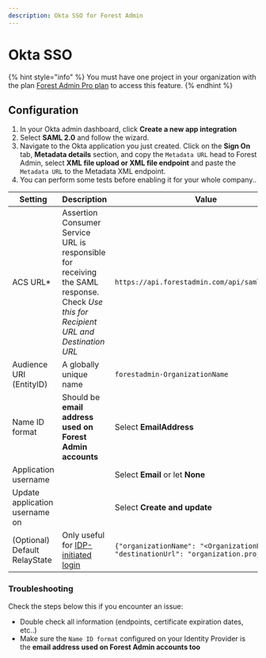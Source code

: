 ```yaml
---
description: Okta SSO for Forest Admin
---
```


# Okta SSO

{% hint style="info" %}
You must have one project in your organization with the plan [Forest Admin Pro plan](https://www.forestadmin.com/pricing) to access this feature.
{% endhint %}

## Configuration

1. In your Okta admin dashboard, click **Create a new app integration**
2. Select **SAML 2.0** and follow the wizard.
3. Navigate to the Okta application you just created. Click on the **Sign On** tab, **Metadata details** section, and copy the `Metadata URL` head to Forest Admin, select **XML file upload or XML file endpoint** and paste the `Metadata URL` to the Metadata XML endpoint.
4. You can perform some tests before enabling it for your whole company..

| Setting                        | Description                                                                                                                           | Value                                                                                   |
| ------------------------------ | ------------------------------------------------------------------------------------------------------------------------------------- | --------------------------------------------------------------------------------------- |
| ACS URL\*                      | Assertion Consumer Service URL is responsible for receiving the SAML response. Check _Use this for Recipient URL and Destination URL_ | `https://api.forestadmin.com/api/saml/callback`                                         |
| Audience URI (EntityID)        | A globally unique name                                                                                                                | `forestadmin-OrganizationName`                                                          |
| Name ID format                 | Should be **email address used on Forest Admin accounts**                                                                             | Select **EmailAddress**                                                                 |
| Application username           |                                                                                                                                       | Select **Email** or let **None**                                                        |
| Update application username on |                                                                                                                                       | Select **Create and update**                                                            |
| (Optional) Default RelayState  | Only useful for [IDP-initiated login](../organization-settings.md#idp-initiated-login)                                                | `{"organizationName": "<OrganizationName>", "destinationUrl": "organization.projects"}` |

### Troubleshooting

Check the steps below this if you encounter an issue:

- Double check all information (endpoints, certificate expiration dates, etc..)
- Make sure the `Name ID format` configured on your Identity Provider is the **email address used on Forest Admin accounts too**

